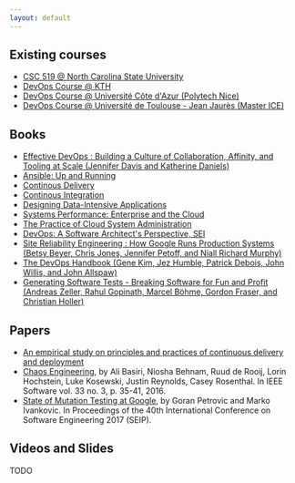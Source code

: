 ```yaml
---
layout: default
---
```


## Existing courses

- [CSC 519 @ North Carolina State University](https://github.com/CSC-DevOps/Course)
- [DevOps Course @ KTH](https://github.com/KTH/devops-course)
- [DevOps Course @ Université Côte d'Azur (Polytech Nice)](https://github.com/mosser/isa-devops)
- [DevOps Course @ Université de Toulouse - Jean Jaurès (Master ICE)](http://combemale.fr/course/devops/)

## Books

* [Effective DevOps : Building a Culture of Collaboration, Affinity, and Tooling at Scale (Jennifer Davis and Katherine Daniels)](https://www.amazon.com/Effective-DevOps-Building-Collaboration-Affinity/dp/1491926309)
* [Ansible: Up and Running](http://www.ansiblebook.com/)
* [Continous Delivery](http://continuousdelivery.com/)
* [Continous Integration](http://www.amazon.com/Continuous-Integration-Improving-Software-Reducing/dp/0321336380)
* [Designing Data-Intensive Applications](http://dataintensive.net/)
* [Systems Performance: Enterprise and the Cloud](http://www.brendangregg.com/sysperfbook.html)
* [The Practice of Cloud System Administration](http://the-cloud-book.com/)
* [DevOps: A Software Architect's Perspective, SEI](http://www.amazon.com/DevOps-Software-Architects-Perspective-Engineering/dp/0134049845)
* [Site Reliability Engineering : How Google Runs Production Systems (Betsy Beyer, Chris Jones, Jennifer Petoff, and Niall Richard Murphy)](https://www.amazon.com/Site-Reliability-Engineering-Production-Systems/dp/149192912X)
* [The DevOps Handbook (Gene Kim, Jez Humble, Patrick Debois, John Willis, and John Allspaw)](https://www.amazon.com/DevOps-Handbook-World-Class-Reliability-Organizations/dp/1942788002)
* [Generating Software Tests - Breaking Software for Fun and Profit (Andreas Zeller, Rahul Gopinath, Marcel Böhme, Gordon Fraser, and Christian Holler)](https://www.fuzzingbook.org/)

## Papers

* [An empirical study on principles and practices of continuous delivery and deployment](https://peerj.com/preprints/1889.pdf)
* [Chaos Engineering](https://www.computer.org/cms/Computer.org/ComputingNow/issues/2016/07/mso2016030035.pdf), by Ali Basiri, Niosha Behnam, Ruud de Rooij, Lorin Hochstein, Luke Kosewski, Justin Reynolds, Casey Rosenthal. In IEEE Software vol. 33 no. 3, p. 35-41, 2016.
* [State of Mutation Testing at Google](https://research.google.com/pubs/pub46584.html), by Goran Petrovic and Marko Ivankovic. In Proceedings of the 40th International Conference on Software Engineering 2017 (SEIP).

## Videos and Slides

TODO